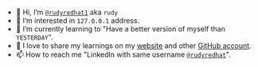 - 👋 Hi, I’m [`@rudyredhat1`](https://github.com/rudyredhat1) aka `rudy`
- 👀 I’m interested in `127.0.0.1` address.
- 🌱 I’m currently learning to "Have a better version of myself than `YESTERDAY`".
- 💞️ I love to share my learnings on my [website](https://techprephub.wordpress.com/) and other [GitHub account](https://github.com/rudyredhat).
- 📫 How to reach me "LinkedIn with same username [`@rudyredhat`](https://www.linkedin.com/in/rudyredhat/)".

<!---
rudyredhat1/rudyredhat1 is a ✨ special ✨ repository because its `README.md` (this file) appears on your GitHub profile.
You can click the Preview link to take a look at your changes.
--->

